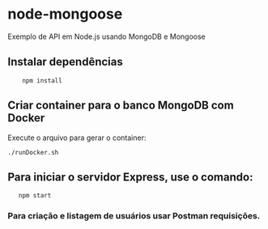 # node-mongoose
Exemplo de API em Node.js usando MongoDB e Mongoose

## Instalar dependências
```
    npm install
```

## Criar container para o banco MongoDB com Docker
Execute o arquivo para gerar o container:
```
./runDocker.sh
```

## Para iniciar o servidor Express, use o comando:
```
   npm start
```
### Para criação e listagem de usuários usar Postman requisições.
